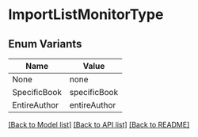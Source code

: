 # ImportListMonitorType

## Enum Variants

| Name | Value |
|---- | -----|
| None | none |
| SpecificBook | specificBook |
| EntireAuthor | entireAuthor |


[[Back to Model list]](../README.md#documentation-for-models) [[Back to API list]](../README.md#documentation-for-api-endpoints) [[Back to README]](../README.md)


